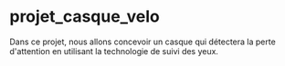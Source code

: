 # projet_casque_velo
Dans ce projet, nous allons concevoir un casque qui détectera la perte d'attention en utilisant la technologie de suivi des yeux.
